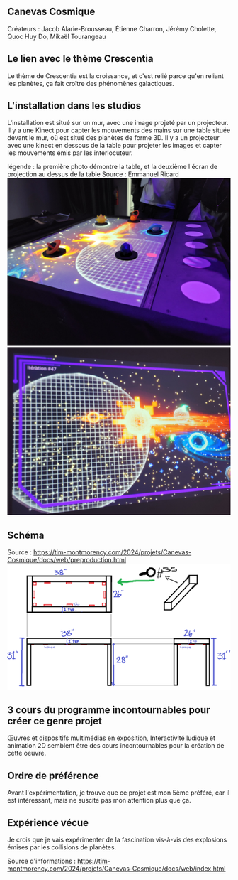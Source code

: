 ## **Canevas Cosmique**
Créateurs : Jacob Alarie-Brousseau, Étienne Charron, Jérémy Cholette, Quoc Huy Do, Mikaël Tourangeau
## Le lien avec le thème Crescentia
Le thème de Crescentia est la croissance, et c'est relié parce qu'en reliant les planètes, ça fait croître des phénomènes galactiques.

## L'installation dans les studios
L'installation est situé sur un mur, avec une image projeté par un projecteur. Il y a une Kinect pour capter les mouvements des mains sur une table située devant le mur, où est situé des planètes de forme 3D. Il y a un projecteur avec une kinect en dessous de la table pour projeter les images et capter les mouvements émis par les interlocuteur.

légende : la première photo démontre la table, et la deuxième l'écran de projection au dessus de la table
Source : Emmanuel Ricard
![table](media/canevas_cosmique_table.jpg)
![ecran](media/canevas_cosmique_ecran.jpg) 

## Schéma
Source : https://tim-montmorency.com/2024/projets/Canevas-Cosmique/docs/web/preproduction.html
![schéma](CRESCENTIA/media/sketchTable_canevas_cosmique.png)   

## 3 cours du programme incontournables pour créer ce genre projet
Œuvres et dispositifs multimédias en exposition, Interactivité ludique et animation 2D semblent être des cours incontournables pour la création de cette oeuvre.

## Ordre de préférence
Avant l'expérimentation, je trouve que ce projet est mon 5ème préféré, car il est intéressant, mais ne suscite pas mon attention plus que ça.

## Expérience vécue
Je crois que je vais expérimenter de la fascination vis-à-vis des explosions émises par les collisions de planètes. 

Source d'informations : https://tim-montmorency.com/2024/projets/Canevas-Cosmique/docs/web/index.html
